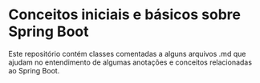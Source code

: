 # Conceitos iniciais e básicos sobre Spring Boot

Este repositório contém classes comentadas a alguns arquivos .md que ajudam no entendimento de algumas
anotações e conceitos relacionadas ao Spring Boot.